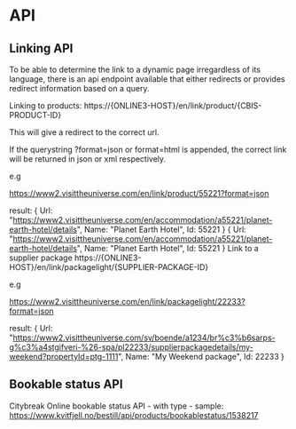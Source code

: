 # API

## Linking API

To be able to determine the link to a dynamic page irregardless of its language, there is an api endpoint available that either redirects or provides redirect information based on a query.

Linking to products:
 https://{ONLINE3-HOST}/en/link/product/{CBIS-PRODUCT-ID}

This will give a redirect to the correct url.

If the querystring ?format=json or format=html is appended, the correct link will be returned in json or xml respectively.

e.g

 https://www2.visittheuniverse.com/en/link/product/55221?format=json

result:
{
Url: "https://www2.visittheuniverse.com/en/accommodation/a55221/planet-earth-hotel/details",
Name: "Planet Earth Hotel",
Id: 55221
}
{
Url: "https://www2.visittheuniverse.com/en/accommodation/a55221/planet-earth-hotel/details",
Name: "Planet Earth Hotel",
Id: 55221
}
Link to a supplier package
 https://{ONLINE3-HOST}/en/link/packagelight/{SUPPLIER-PACKAGE-ID}

e.g

 https://www2.visittheuniverse.com/en/link/packagelight/22233?format=json

result:
{
Url: "https://www2.visittheuniverse.com/sv/boende/a1234/br%c3%b6sarps-g%c3%a4stgifveri-%26-spa/pl22233/supplierpackagedetails/my-weekend?propertyId=ptg-1111",
Name: "My Weekend package",
Id: 22233
}

## Bookable status API

Citybreak Online bookable status API - with type - sample: https://www.kvitfjell.no/bestill/api/products/bookablestatus/1538217

